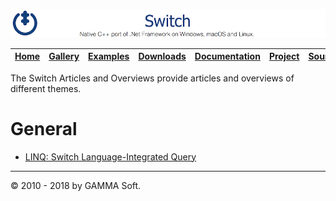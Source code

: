 ![Switch Header](Pictures/SwitchNativeC++port.png)

| [Home](Home.md) | [Gallery](Gallery.md) | [Examples](Examples.md) | [Downloads](Downloads.md) | [Documentation](Documentation.md) | [Project](https://sourceforge.net/projects/switchpro) | [Source](https://github.com/gammasoft71/switch) | [License](License.md) | [Contact](Contact.md) | [GAMMA Soft](https://gammasoft71.wixsite.com/gammasoft) |
|-----------------|-----------------------|-------------------------|-------------------------|-----------------------------------|-------------------------------------------------------|-------------------------------------------------|-----------------------|-----------------------|---------------------------------------------------------|

The Switch Articles and Overviews provide articles and overviews of different themes.

# General

* [LINQ: Switch Language-Integrated Query](LINQSwitchLanguageIntegratedQuery.md)

______________________________________________________________________________________________

© 2010 - 2018 by GAMMA Soft.
